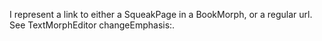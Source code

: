 I represent a link to either a SqueakPage in a BookMorph, or a regular url.  See TextMorphEditor changeEmphasis:.  
